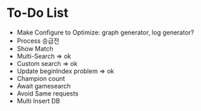 # To-Do List
* Make Configure to Optimize: graph generator, log generator?
* Process 승급전
* Show Match
* Multi-Search => ok
* Custom search => ok
* Update beginIndex problem => ok
* Champion count
* Await gamesearch
* Avoid Same requests
* Multi Insert DB
